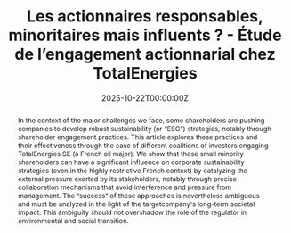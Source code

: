 ---
title: "Les actionnaires responsables, minoritaires mais influents ? - Étude de l’engagement actionnarial chez TotalEnergies"
authors:
- admin
- Nicolas Mottis

date: "2025-10-22T00:00:00Z"
doi: "10.1684/rfg.2025.100"

# Schedule page publish date (NOT publication's date).
publishDate: "2025-10-22T00:00:00Z"

# Publication type.
# Accepts a single type but formatted as a YAML list (for Hugo requirements).
# Enter a publication type from the CSL standard.
publication_types: ["article-journal"]

# Publication name and optional abbreviated publication name.
publication: "*Revue Française de Gestion*(51)"
publication_short: ""

abstract: In the context of the major challenges we face, some shareholders are pushing companies to develop robust sustainability (or “ESG”) strategies, notably through shareholder engagement practices. This article explores these practices and their effectiveness through the case of different coalitions of investors engaging TotalEnergies SE (a French oil major). We show that these small minority shareholders can have a significant influence on corporate sustainability strategies (even in the highly restrictive French context) by catalyzing the external pressure exerted by its stakeholders, notably through precise collaboration mechanisms that avoid interference and pressure from management. The “success” of these approaches is nevertheless ambiguous and must be analyzed in the light of the targetcompany's long-term societal impact. This ambiguity should not overshadow the role of the regulator in environmental and social transition.

tags:
- Shareholder Engagement
- Case Study
- Sustainable Finance
- Corporate Governance

featured: false
---